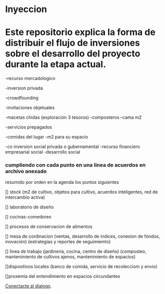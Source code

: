 # Inyeccion

# Este repositorio explica la forma de distribuir el flujo de inversiones sobre el desarrollo del proyecto durante la etapa actual.

-recurso mercadologico

-inversion privada

-crowdfounding

 -invitaciones objetuales
 
  -macetas chidas (exploración 3 tesoros)
  -composteros
  -cama m2
  
 -servicios prepagados

   -comidas del lugar
   -m2 para su espacio
   
-co inversion social privada o gubernamental
-recurso financiero empresarial social 
-desarrollo social

### cumpliendo con cada punto en una linea de acuerdos en archivo anexado
resumido por orden en la agenda los puntos siguientes

[] stock (m2 de cultivo, objetos para cultivo, acuerdos inteligentes, red de intercambio activa)

[] laboratorio de diseño 

[] cocinas-comedores

[] procesos de conservacion de alimentos
 
[] mesa de cordinacion (ventas, desarrollo de indices, conexion de fondos, inovación) (estrategias y reportes de seguimiemto)

[] linea de trabajo (jardineria, cocina, centro de diseño) (composteo, mantenimiento de cultivos ajenos, mantenimiento de espacios)

[]dispositivos locales (banco de comida, servicio de recolecciom y envio)

[]proxemia del entendimiento en espacios circundantes



[Conectacte al dialogo](https://www.instagram.com/linea.verde.opd/).










